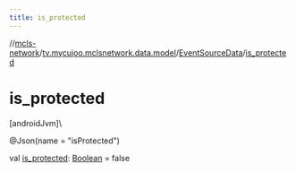 ```yaml
---
title: is_protected
---
```

//[mcls-network](../../../index.html)/[tv.mycujoo.mclsnetwork.data.model](../index.html)/[EventSourceData](index.html)/[is_protected](is_protected.html)



# is_protected



[androidJvm]\




@Json(name = &quot;isProtected&quot;)



val [is_protected](is_protected.html): [Boolean](https://kotlinlang.org/api/latest/jvm/stdlib/kotlin/-boolean/index.html) = false




